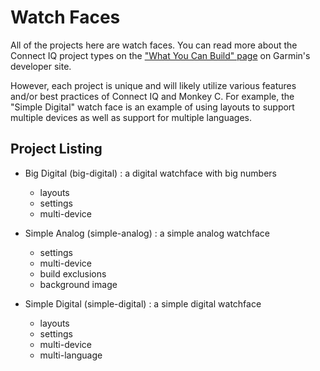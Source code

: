 # Watch Faces
All of the projects here are watch faces. You can read more about the Connect IQ
project types on the
["What You Can Build" page](https://developer.garmin.com/connect-iq/what-you-can-build/)
on Garmin's developer site.

However, each project is unique and will likely utilize various features and/or
best practices of Connect IQ and Monkey C. For example, the "Simple Digital" watch
face is an example of using layouts to support multiple devices as well as
support for multiple languages.

## Project Listing

- Big Digital (big-digital) : a digital watchface with big numbers
    - layouts
    - settings
    - multi-device

- Simple Analog (simple-analog) : a simple analog watchface
    - settings
    - multi-device
    - build exclusions
    - background image

- Simple Digital (simple-digital) : a simple digital watchface
    - layouts
    - settings
    - multi-device
    - multi-language
